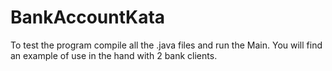 # BankAccountKata
To test the program compile all the .java files and run the Main. You will find an example of use in the hand with 2 bank clients.
